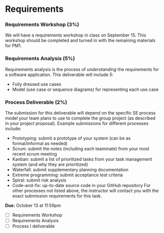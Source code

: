# Requirements

### Requirements Workshop (3%)

We will have a requirements workshop in class on September 15. This workshop should be completed and turned in with the remaining materials for PM1.

### Requirements Analysis (5%)

Requirements analysis is the process of _understanding_ the requirements for a software application. This deliverable will include _5_:
* Fully dressed use cases
* Model (use case or sequence diagrams) for representing each use case

### Process Deliverable (2%)

The submission for this deliverable will depend on the specific SE process model your team plans to use to complete the group project (as described in your project proposal). Example submissions for different processes include:
* Prototyping: submit a prototype of your system (can be as formal/informal as needed)
* Scrum: submit the notes (including each teammate) from your most recent scrum meeting
* Kanban: submit a list of prioritized tasks from your task management system (and why they are prioritized)
* Waterfall: submit supplementary planning documentation
* Extreme programming: submit acceptance test criteria
* Spiral: submit risk analysis
* Code-and-fix: up-to-date source code in your GitHub repository
For other processes not listed above, the instructor will contact you with the exact submission requirements for this task.


 **Due:** October 13 at 11:59pm
- [ ] Requirements Workshop
- [ ] Requirements Analysis
- [ ] Process I deliverable
